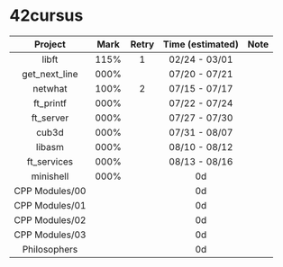 # 42cursus

|     Project    | Mark | Retry | Time (estimated) |    Note   |
|:--------------:|:----:|:-----:|:----------------:|:---------:|
|      libft     | 115% |   1   |   02/24 - 03/01  |           |
|  get_next_line | 000% |       |   07/20 - 07/21  |           |
|     netwhat    | 100% |   2   |   07/15 - 07/17  |           |
|    ft_printf   | 000% |       |   07/22 - 07/24  |           |
|    ft_server   | 000% |       |   07/27 - 07/30  |           |
|      cub3d     | 000% |       |   07/31 - 08/07  |           |
|     libasm     | 000% |       |   08/10 - 08/12  |           |
|   ft_services  | 000% |       |   08/13 - 08/16  |           |
|    minishell   | 000% |       |        0d        |           |
| CPP Modules/00 |      |       |        0d        |           |
| CPP Modules/01 |      |       |        0d        |           |
| CPP Modules/02 |      |       |        0d        |           |
| CPP Modules/03 |      |       |        0d        |           |
|  Philosophers  |      |       |        0d        |           |
